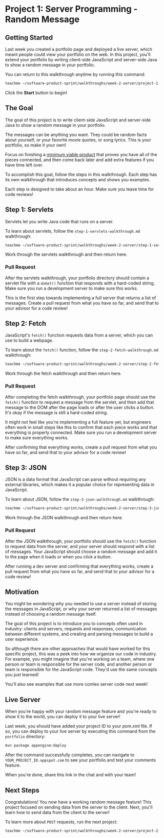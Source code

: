 # Project 1: Server Programming - Random Message

## Getting Started

Last week you created a portfolio page and deployed a live server, which meant
people could view your portfolio on the web. In this project, you'll extend your
portfolio by writing client-side JavaScript and server-side Java to show a
random message in your portfolio.

You can return to this walkthrough anytime by running this command:

```bash
teachme ~/software-product-sprint/walkthroughs/week-2-server/project-1-walkthrough.md
```

Click the **Start** button to begin!

## The Goal

The goal of this project is to write client-side JavaScript and server-side Java
to show a random message in your portfolio.

The messages can be anything you want. They could be random facts about
yourself, or your favorite movie quotes, or song lyrics. This is your portfolio,
so make it your own!

Focus on finishing a
[minimum viable product](https://en.wikipedia.org/wiki/Minimum_viable_product)
that proves you have all of the pieces connected, and then come back later and
add extra features if you have time left over.

To accomplish this goal, follow the steps in this walkthrough. Each step has its
own walkthrough that introduces concepts and shows you examples.

Each step is designed to take about an hour. Make sure you leave time for code
reviews!

## Step 1: Servlets

Servlets let you write Java code that runs on a server.

To learn about servlets, follow the `step-1-servlets-walkthrough.md`
walkthrough:

```bash
teachme ~/software-product-sprint/walkthroughs/week-2-server/step-1-servlets-walkthrough.md
```

Work through the servlets walkthrough and then return here.

### Pull Request

After the servlets walkthrough, your portfolio directory should contain a
servlet file with a `doGet()` function that responds with a hard-coded string.
Make sure you run a development server to make sure this works.

This is the first step towards implementing a full server that returns a list of
messages. Create a pull request from what you have so far, and send that to your
advisor for a code review!

## Step 2: Fetch

JavaScript's `fetch()` function requests data from a server, which you can use
to build a webpage.

To learn about the `fetch()` function, follow the `step-2-fetch-walkthrough.md`
walkthrough:

```bash
teachme ~/software-product-sprint/walkthroughs/week-2-server/step-2-fetch-walkthrough.md
```

Work through the fetch walkthrough and then return here.

### Pull Request

After completing the fetch walkthrough, your portfolio page should use the
`fetch()` function to request a message from the servlet, and then add that
message to the DOM after the page loads or after the user clicks a button. It's
okay if the message is still a hard-coded string.

It might not feel like you're implementing a full feature yet, but engineers
often work in small steps like this to confirm that each piece works and that
everything is properly connected. Make sure you run a development server to make
sure everything works.

After confirming that everything works, create a pull request from what you have
so far, and send that to your advisor for a code review!

## Step 3: JSON

JSON is a data format that JavaScript can parse without requiring any external
libraries, which makes it a popular choice for representing data in JavaScript.

To learn about JSON, follow the `step-3-json-walkthrough.md` walkthrough:

```bash
teachme ~/software-product-sprint/walkthroughs/week-2-server/step-3-json-walkthrough.md
```

Work through the JSON walkthrough and then return here.

### Pull Request

After the JSON walkthrough, your portfolio should use the `fetch()` function to
request data from the server, and your server should respond with a list of
messages. Your JavaScript should choose a random message and add it to the page
when it loads or when you click a button.

After running a dev server and confirming that everything works, create a pull
request from what you have so far, and send that to your advisor for a code
review!

## Motivation

You might be wondering why you needed to use a server instead of storing the
messages in JavaScript, or why your server returned a list of messages instead
of choosing a random message itself.

The goal of this project is to introduce you to concepts often used in industry:
clients and servers, requests and responses, communication between different
systems, and creating and parsing messages to build a user experience.

So although there are other approaches that would have worked for this specific
project, this was a peek into how we organize our code in industry. For example,
you might imagine that you're working on a team, where one person or team is
responsible for the server code, and another person or team is responsible for
the JavaScript code. They'd use the same concepts you just learned!

You'll also see examples that use more comlex server code next week!

## Live Server

When you're happy with your random message feature and you're ready to show it
to the world, you can deploy it to your live server!

Last week, you should have added your project ID to your
<walkthrough-editor-open-file
    filePath="software-product-sprint/portfolio/pom.xml">
  pom.xml
</walkthrough-editor-open-file>
file. If so, you can deploy to your live server by executing this command from
the `portfolio` directory:

```bash
mvn package appengine:deploy
```

After the command successfully completes, you can navigate to
`YOUR_PROJECT_ID.appspot.com` to see your portfolio and test your comments
feature.

When you're done, share this link in the chat and with your team!

## Next Steps

<walkthrough-conclusion-trophy></walkthrough-conclusion-trophy>

Congratulations! You now have a working random message feature! This project
focused on sending data from the server to the client. Next, you'll learn how
to send data from the client to the server!

To learn more about `POST` requests, run the next project:

```bash
teachme ~/software-product-sprint/walkthroughs/week-2-server/project-2-walkthrough.md
```
